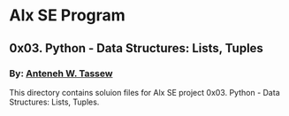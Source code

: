 # Alx SE Program
## 0x03. Python - Data Structures: Lists, Tuples
### By: [Anteneh W. Tassew](https://github.com/Anteneh-W/)
This directory contains  soluion files  for Alx SE project 0x03. Python - Data Structures: Lists, Tuples.
